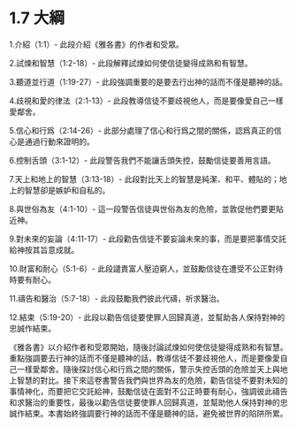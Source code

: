 # 1.7 大綱

1.介紹（1:1）- 此段介紹《雅各書》的作者和受眾。

2.試煉和智慧（1:2-18）- 此段解釋試煉如何使信徒變得成熟和有智慧。

3.聽道並行道（1:19-27）- 此段強調重要的是要去行出神的話而不僅是聽神的話。

4.歧視和愛的律法（2:1-13）- 此段教導信徒不要歧視他人，而是要像愛自己一樣愛鄰舍。

5.信心和行爲（2:14-26）- 此部分處理了信心和行爲之間的關係，認爲真正的信心是通過行動來證明的。

6.控制舌頭（3:1-12）- 此段警告我們不能讓舌頭失控，鼓勵信徒要善用言語。

7.天上和地上的智慧（3:13-18）- 此段對比天上的智慧是純潔、和平、體貼的；地上的智慧卻是嫉妒和自私的。

8.與世俗為友（4:1-10）- 這一段警告信徒與世俗為友的危險，並敦促他們要更貼近神。

9.對未來的妄論（4:11-17）- 此段勸告信徒不要妄論未來的事，而是要把事情交託給神按其旨意成就。

10.財富和耐心（5:1-6）- 此段譴責富人壓迫窮人，並鼓勵信徒在遭受不公正對待時要有耐心。

11.禱告和醫治（5:7-18）- 此段鼓勵我們彼此代禱，祈求醫治。

12.結束（5:19-20）- 此段以勸告信徒要使罪人回歸真道，並幫助各人保持對神的忠誠作結束。

《雅各書》以介紹作者和受眾開始，隨後討論試煉如何使信徒變得成熟和有智慧。重點強調要去行神的話而不僅是聽神的話，教導信徒不要歧視他人，而是要像愛自己一樣愛鄰舍。隨後探討信心和行爲之間的關係，警示失控舌頭的危險並天上與地上智慧的對比。接下來這卷書警告我們與世界為友的危險，勸告信徒不要對未知的事情神化，而要把它交託給神，鼓勵信徒在面對不公正時要有耐心，強調彼此禱告和求醫治的重要性，最後以勸告信徒要使罪人回歸真道，並幫助他人保持對神的忠誠作結束。本書始終強調要行神的話而不僅是聽神的話，避免被世界的陷阱所累。
